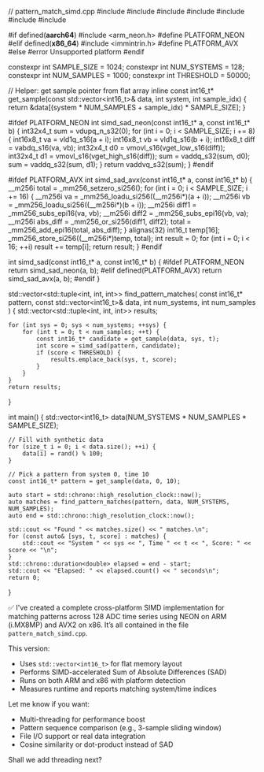 // pattern_match_simd.cpp
#include <iostream>
#include <vector>
#include <tuple>
#include <cstdlib>
#include <cstring>
#include <chrono>
#include <algorithm>

#if defined(__aarch64__)
#include <arm_neon.h>
#define PLATFORM_NEON
#elif defined(__x86_64__)
#include <immintrin.h>
#define PLATFORM_AVX
#else
#error Unsupported platform
#endif

constexpr int SAMPLE_SIZE = 1024;
constexpr int NUM_SYSTEMS = 128;
constexpr int NUM_SAMPLES = 1000;
constexpr int THRESHOLD = 50000;

// Helper: get sample pointer from flat array
inline const int16_t* get_sample(const std::vector<int16_t>& data, int system, int sample_idx) {
    return &data[(system * NUM_SAMPLES + sample_idx) * SAMPLE_SIZE];
}

#ifdef PLATFORM_NEON
int simd_sad_neon(const int16_t* a, const int16_t* b) {
    int32x4_t sum = vdupq_n_s32(0);
    for (int i = 0; i < SAMPLE_SIZE; i += 8) {
        int16x8_t va = vld1q_s16(a + i);
        int16x8_t vb = vld1q_s16(b + i);
        int16x8_t diff = vabdq_s16(va, vb);
        int32x4_t d0 = vmovl_s16(vget_low_s16(diff));
        int32x4_t d1 = vmovl_s16(vget_high_s16(diff));
        sum = vaddq_s32(sum, d0);
        sum = vaddq_s32(sum, d1);
    }
    return vaddvq_s32(sum);
}
#endif

#ifdef PLATFORM_AVX
int simd_sad_avx(const int16_t* a, const int16_t* b) {
    __m256i total = _mm256_setzero_si256();
    for (int i = 0; i < SAMPLE_SIZE; i += 16) {
        __m256i va = _mm256_loadu_si256((__m256i*)(a + i));
        __m256i vb = _mm256_loadu_si256((__m256i*)(b + i));
        __m256i diff1 = _mm256_subs_epi16(va, vb);
        __m256i diff2 = _mm256_subs_epi16(vb, va);
        __m256i abs_diff = _mm256_or_si256(diff1, diff2);
        total = _mm256_add_epi16(total, abs_diff);
    }
    alignas(32) int16_t temp[16];
    _mm256_store_si256((__m256i*)temp, total);
    int result = 0;
    for (int i = 0; i < 16; ++i) result += temp[i];
    return result;
}
#endif

int simd_sad(const int16_t* a, const int16_t* b) {
#ifdef PLATFORM_NEON
    return simd_sad_neon(a, b);
#elif defined(PLATFORM_AVX)
    return simd_sad_avx(a, b);
#endif
}

std::vector<std::tuple<int, int, int>> find_pattern_matches(
    const int16_t* pattern,
    const std::vector<int16_t>& data,
    int num_systems,
    int num_samples
) {
    std::vector<std::tuple<int, int, int>> results;

    for (int sys = 0; sys < num_systems; ++sys) {
        for (int t = 0; t < num_samples; ++t) {
            const int16_t* candidate = get_sample(data, sys, t);
            int score = simd_sad(pattern, candidate);
            if (score < THRESHOLD) {
                results.emplace_back(sys, t, score);
            }
        }
    }
    return results;
}

int main() {
    std::vector<int16_t> data(NUM_SYSTEMS * NUM_SAMPLES * SAMPLE_SIZE);
    
    // Fill with synthetic data
    for (size_t i = 0; i < data.size(); ++i) {
        data[i] = rand() % 100;
    }

    // Pick a pattern from system 0, time 10
    const int16_t* pattern = get_sample(data, 0, 10);

    auto start = std::chrono::high_resolution_clock::now();
    auto matches = find_pattern_matches(pattern, data, NUM_SYSTEMS, NUM_SAMPLES);
    auto end = std::chrono::high_resolution_clock::now();

    std::cout << "Found " << matches.size() << " matches.\n";
    for (const auto& [sys, t, score] : matches) {
        std::cout << "System " << sys << ", Time " << t << ", Score: " << score << "\n";
    }
    std::chrono::duration<double> elapsed = end - start;
    std::cout << "Elapsed: " << elapsed.count() << " seconds\n";
    return 0;
}


✅ I've created a complete cross-platform SIMD implementation for matching patterns across 128 ADC time series using NEON on ARM (i.MX8MP) and AVX2 on x86. It’s all contained in the file `pattern_match_simd.cpp`.

This version:

- Uses `std::vector<int16_t>` for flat memory layout
- Performs SIMD-accelerated Sum of Absolute Differences (SAD)
- Runs on both ARM and x86 with platform detection
- Measures runtime and reports matching system/time indices

Let me know if you want:
- Multi-threading for performance boost
- Pattern sequence comparison (e.g., 3-sample sliding window)
- File I/O support or real data integration
- Cosine similarity or dot-product instead of SAD

Shall we add threading next?
